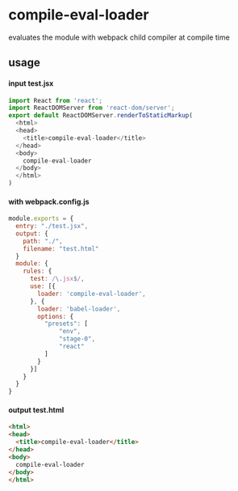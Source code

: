 # compile-eval-loader

evaluates the module with webpack child compiler at compile time

## usage

#### input test.jsx

```javascript
import React from 'react';
import ReactDOMServer from 'react-dom/server';
export default ReactDOMServer.renderToStaticMarkup(
  <html>
  <head>
    <title>compile-eval-loader</title>
  </head>
  <body>
    compile-eval-loader
  </body>
  </html>
)
```

#### with webpack.config.js

```javascript
module.exports = {
  entry: "./test.jsx",
  output: {
    path: "./",
    filename: "test.html"
  }
  module: {
    rules: {
      test: /\.jsx$/,
      use: [{
        loader: 'compile-eval-loader',
      }, {
        loader: 'babel-loader',
        options: {
          "presets": [
              "env",
              "stage-0",
              "react"
          ]
        }
      }]
    }
  }
}
```

#### output test.html
```html
<html>
<head>
  <title>compile-eval-loader</title>
</head>
<body>
  compile-eval-loader
</body>
</html>
```